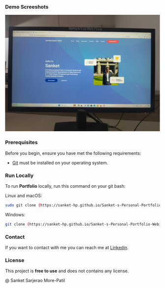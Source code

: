 
### Demo Screeshots

![Portfolio Desktop Demo](./readme-images/desktop.jpg "Desktop Demo")

### Prerequisites

Before you begin, ensure you have met the following requirements:

* [Git](https://git-scm.com/downloads "Download Git") must be installed on your operating system.

### Run Locally

To run **Portfolio** locally, run this command on your git bash:

Linux and macOS:

```bash
sudo git clone (https://sanket-hp.github.io/Sanket-s-Personal-Portfolio-Webiste-2024/)
```

Windows:

```bash
git clone (https://sanket-hp.github.io/Sanket-s-Personal-Portfolio-Webiste-2024/)
```

### Contact

If you want to contact with me you can reach me at [Linkedin](https://www.linkedin.com/in/sanket-more-patil-3149a9255?utm_source=share&utm_campaign=share_via&utm_content=profile&utm_medium=android_app).

### License

This project is **free to use** and does not contains any license.
<footer>@ Sanket Sarjerao More-Patil</footer>
